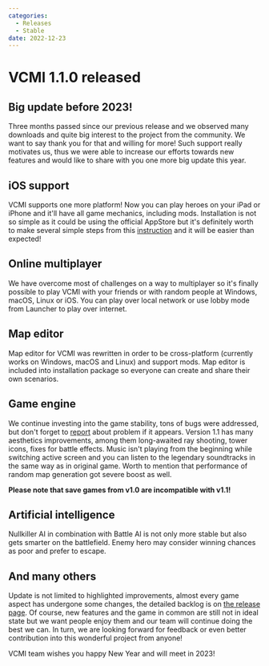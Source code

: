 ```yaml
---
categories:
  - Releases
  - Stable
date: 2022-12-23
---
```


# VCMI 1.1.0 released

## Big update before 2023!
 
Three months passed since our previous release and we observed many downloads and quite big interest to the project from the community.
We want to say thank you for that and willing for more! Such support really motivates us, thus we were able to increase our efforts towards new features and would like to share with you one more big update this year.

<!-- more -->

## iOS support
VCMI supports one more platform! Now you can play heroes on your iPad or iPhone and it'll have all game mechanics, including mods. Installation is not so simple as it could be using the official AppStore but it's definitely worth to make several simple steps from this [instruction](https://wiki.vcmi.eu/Installation_on_iOS) and it will be easier than expected!

## Online multiplayer
We have overcome most of challenges on a way to multiplayer so it's finally possible to play VCMI with your friends or with random people at Windows, macOS, Linux or iOS. You can play over local network or use lobby mode from Launcher to play over internet.

## Map editor
Map editor for VCMI was rewritten in order to be cross-platform (currently works on Windows, macOS and Linux) and support mods. Map editor is included into installation package so everyone can create and share their own scenarios.
 
## Game engine
We continue investing into the game stability, tons of bugs were addressed, but don't forget to [report](https://github.com/vcmi/vcmi/issues) about problem if it appears. Version 1.1 has many aesthetics improvements, among them long-awaited ray shooting, tower icons, fixes for battle effects. Music isn't playing from the beginning while switching active screen and you can listen to the legendary soundtracks in the same way as in original game. Worth to mention that performance of random map generation got severe boost as well.

**Please note that save games from v1.0 are incompatible with v1.1!**
 
## Artificial intelligence
Nullkiller AI in combination with Battle AI is not only more stable but also gets smarter on the battlefield. Enemy hero may consider winning chances as poor and prefer to escape.
 
## And many others
Update is not limited to highlighted improvements, almost every game aspect has undergone some changes, the detailed backlog is on [the release page](https://github.com/vcmi/vcmi/releases/tag/1.1.0). Of course, new features and the game in common are still not in ideal state but we want people enjoy them and our team will continue doing the best we can. In turn, we are looking forward for feedback or even better contribution into this wonderful project from anyone!

VCMI team wishes you happy New Year and will meet in 2023!

